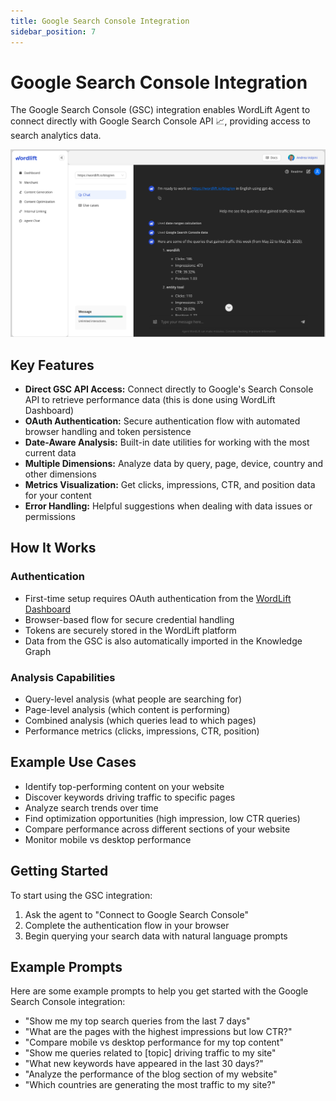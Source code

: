 ```yaml
---
title: Google Search Console Integration
sidebar_position: 7
---
```


# Google Search Console Integration

The Google Search Console (GSC) integration enables WordLift Agent to connect directly with Google Search Console API 📈, providing access to search analytics data.

![Agent WordLift Google Search Console Integration](../images/agent-wordlift-gsc-integration.png)

## Key Features

- **Direct GSC API Access:** Connect directly to Google's Search Console API to retrieve performance data (this is done using WordLift Dashboard)
- **OAuth Authentication:** Secure authentication flow with automated browser handling and token persistence
- **Date-Aware Analysis:** Built-in date utilities for working with the most current data
- **Multiple Dimensions:** Analyze data by query, page, device, country and other dimensions
- **Metrics Visualization:** Get clicks, impressions, CTR, and position data for your content
- **Error Handling:** Helpful suggestions when dealing with data issues or permissions

## How It Works

### Authentication

- First-time setup requires OAuth authentication from the [WordLift Dashboard](https://my.wordlift.io)
- Browser-based flow for secure credential handling
- Tokens are securely stored in the WordLift platform
- Data from the GSC is also automatically imported in the Knowledge Graph

### Analysis Capabilities

- Query-level analysis (what people are searching for)
- Page-level analysis (which content is performing)
- Combined analysis (which queries lead to which pages)
- Performance metrics (clicks, impressions, CTR, position)

## Example Use Cases

- Identify top-performing content on your website
- Discover keywords driving traffic to specific pages
- Analyze search trends over time
- Find optimization opportunities (high impression, low CTR queries)
- Compare performance across different sections of your website
- Monitor mobile vs desktop performance

## Getting Started

To start using the GSC integration:

1. Ask the agent to "Connect to Google Search Console"
2. Complete the authentication flow in your browser
3. Begin querying your search data with natural language prompts

## Example Prompts

Here are some example prompts to help you get started with the Google Search Console integration:

- "Show me my top search queries from the last 7 days"
- "What are the pages with the highest impressions but low CTR?"
- "Compare mobile vs desktop performance for my top content"
- "Show me queries related to [topic] driving traffic to my site"
- "What new keywords have appeared in the last 30 days?"
- "Analyze the performance of the blog section of my website"
- "Which countries are generating the most traffic to my site?"
